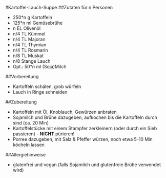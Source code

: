 #Kartoffel-Lauch-Suppe
##Zutaten für n Personen

- 250\*n g Kartoffeln
- 125\*n ml Gemüsebrühe
- n EL Olivenöl
- n/4 TL Kümmel
- n/4 TL Majoran
- n/4 TL Thymian
- n/4 TL Rosmarin
- n/8 TL Muskat
- n/8 Stange Lauch
- Opt.: 50\*n ml (Soja)Milch

##Vorbereitung
- Kartoffeln schälen, grob würfeln
- Lauch in Ringe schneiden 

##Zubereitung
- Kartoffeln mit Öl, Knoblauch, Gewürzen anbraten
- Sojamilch und Brühe dazugeben, aufkochen bis die Kartoffeln durch sind (ca. 20 Min)
- Kartoffelstücke mit einem Stampfer zerkleinern (oder durch ein Sieb passieren) - __NICHT__ pürieren!
- Porree dazugeben, mit Salz & Pfeffer würzen, noch etwa 5-10 Min köcheln lassen


##Allergiehinweise
- glutenfrei und vegan (falls Sojamilch und glutenfreie Brühe verwendet wird)
